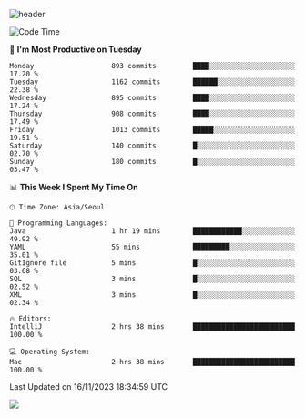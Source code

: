 ![header](https://capsule-render.vercel.app/api?type=Egg&color=timeAuto&height=300&section=header&text=PoPo&fontSize=90&animation=fadeIn)

  <!--START_SECTION:waka-->
![Code Time](http://img.shields.io/badge/Code%20Time-1%2C262%20hrs%2034%20mins-blue)

📅 **I'm Most Productive on Tuesday** 

```text
Monday                   893 commits         ████░░░░░░░░░░░░░░░░░░░░░   17.20 % 
Tuesday                  1162 commits        ██████░░░░░░░░░░░░░░░░░░░   22.38 % 
Wednesday                895 commits         ████░░░░░░░░░░░░░░░░░░░░░   17.24 % 
Thursday                 908 commits         ████░░░░░░░░░░░░░░░░░░░░░   17.49 % 
Friday                   1013 commits        █████░░░░░░░░░░░░░░░░░░░░   19.51 % 
Saturday                 140 commits         █░░░░░░░░░░░░░░░░░░░░░░░░   02.70 % 
Sunday                   180 commits         █░░░░░░░░░░░░░░░░░░░░░░░░   03.47 % 
```


📊 **This Week I Spent My Time On** 

```text
🕑︎ Time Zone: Asia/Seoul

💬 Programming Languages: 
Java                     1 hr 19 mins        ████████████░░░░░░░░░░░░░   49.92 % 
YAML                     55 mins             █████████░░░░░░░░░░░░░░░░   35.01 % 
GitIgnore file           5 mins              █░░░░░░░░░░░░░░░░░░░░░░░░   03.68 % 
SQL                      3 mins              █░░░░░░░░░░░░░░░░░░░░░░░░   02.52 % 
XML                      3 mins              █░░░░░░░░░░░░░░░░░░░░░░░░   02.34 % 

🔥 Editors: 
IntelliJ                 2 hrs 38 mins       █████████████████████████   100.00 % 

💻 Operating System: 
Mac                      2 hrs 38 mins       █████████████████████████   100.00 % 
```


 Last Updated on 16/11/2023 18:34:59 UTC
<!--END_SECTION:waka-->



<img src="https://capsule-render.vercel.app/api?type=Egg&color=timeAuto&height=300&section=footer&text=PoPo&fontSize=90&animation=fadeIn&reversal=true" />
